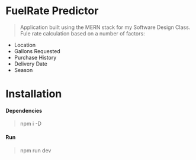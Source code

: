 # FuelRate Predictor

> Application built using the MERN stack for my Software Design Class.
> Fule rate calculation based on a number of factors:

- Location
- Gallons Requested
- Purchase History
- Delivery Date
- Season

# Installation

#### Dependencies

> npm i -D

#### Run

> npm run dev
